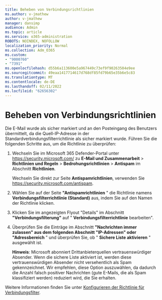 ```yaml
---
title: Beheben von Verbindungsrichtlinien
ms.author: v-jmathew
author: v-jmathew
manager: dansimp
audience: Admin
ms.topic: article
ms.service: o365-administration
ROBOTS: NOINDEX, NOFOLLOW
localization_priority: Normal
ms.collection: Adm_O365
ms.custom:
- "9000760"
- "7391"
ms.openlocfilehash: d55b6a113600e5a967449c73ef9f90263504e9ee
ms.sourcegitcommit: 49eaa1417714617d768df85fd79b65e35b6e5c83
ms.translationtype: MT
ms.contentlocale: de-DE
ms.lasthandoff: 02/11/2022
ms.locfileid: "62656302"
---
```

# <a name="fix-connection-policy"></a>Beheben von Verbindungsrichtlinien

Die E-Mail wurde als sicher markiert und an den Posteingang des Benutzers übermittelt, da die Quell-IP-Adresse in der Standardverbindungsfilterrichtlinie als sicher markiert wurde. Führen Sie die folgenden Schritte aus, um die Richtlinie zu überprüfen:

1. Wechseln Sie im Microsoft 365 Defender-Portal unter <https://security.microsoft.com/> zu **E-Mail und Zusammenarbeit** \> **Richtlinien und Regeln** \> **Bedrohungsrichtlinien** \> **Antispam** im Abschnitt **Richtlinien**.

   Wechseln Sie direkt zur Seite **Antispamrichtlinien**, verwenden Sie <https://security.microsoft.com/antispam>.

2. Wählen Sie auf der Seite **"Antispamrichtlinien** " die Richtlinie namens **Verbindungsfilterrichtlinie (Standard)** aus, indem Sie auf den Namen der Richtlinie klicken.

3. Klicken Sie im angezeigten Flyout "Details" im Abschnitt **"Verbindungsfilterung"** auf " **Verbindungsfilterrichtlinie** bearbeiten".

4. Überprüfen Sie die Einträge im Abschnitt **"Nachrichten immer zulassen" aus dem folgenden Abschnitt "IP-Adressen" oder "Adressbereich** " und überprüfen Sie, ob " **Sichere Liste aktivieren** " ausgewählt ist.

   **Hinweis**: Microsoft abonniert Drittanbieterquellen vertrauenswürdiger Absender. Wenn die sichere Liste aktiviert ist, werden diese vertrauenswürdigen Absender nicht versehentlich als Spam gekennzeichnet. Wir empfehlen, diese Option auszuwählen, da dadurch die Anzahl falsch positiver Nachrichten (gute E-Mails, die als Spam klassifiziert werden) reduziert wird, die Sie erhalten.

Weitere Informationen finden Sie unter [Konfigurieren der Richtlinie für Verbindungsfilter](https://docs.microsoft.com/microsoft-365/security/office-365-security/configure-the-connection-filter-policy).
